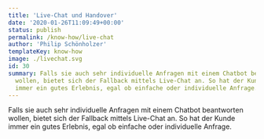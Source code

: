 ```yaml
---
title: 'Live-Chat und Handover'
date: '2020-01-26T11:09:49+00:00'
status: publish
permalink: /know-how/live-chat
author: 'Philip Schönholzer'
templateKey: know-how
image: ./livechat.svg
id: 30
summary: Falls sie auch sehr individuelle Anfragen mit einem Chatbot beantworten
  wollen, bietet sich der Fallback mittels Live-Chat an. So hat der Kunde
  immer ein gutes Erlebnis, egal ob einfache oder individuelle Anfrage.
---
```


Falls sie auch sehr individuelle Anfragen mit einem Chatbot beantworten wollen, bietet sich der Fallback mittels Live-Chat an. So hat der Kunde immer ein gutes Erlebnis, egal ob einfache oder individuelle Anfrage.
